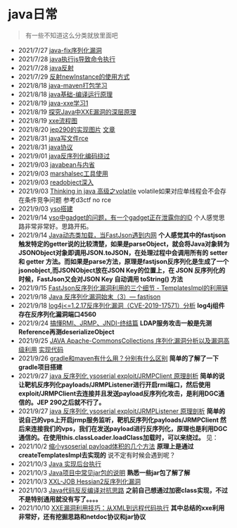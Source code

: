 # java日常

>有一些不知道这么分类就放里面吧

+ 2021/7/27 [java-fix序列化漏洞](java-fix序列化漏洞.md)
+ 2021/7/28 [java执行js导致命令执行](java执行js导致命令执行.pdf)
+ 2021/7/28 [java反射](./img/反射.png)
+ 2021/7/29 [反射newInstance的使用方式](反射newInstance的使用方式.md)
+ 2021/8/18 [java-maven打包学习](java-maven打包学习.md)
+ 2021/8/18 [java基础-编译运行原理](https://fantiq.github.io/2019/08/13/java%E5%9F%BA%E7%A1%80-%E7%BC%96%E8%AF%91%E8%BF%90%E8%A1%8C%E5%8E%9F%E7%90%86/)
+ 2021/8/19 [java-xxe学习1](https://github.com/gyyyy/footprint/blob/master/articles/2018/xxe-injection-overview.md)
+ 2021/8/19 [探究Java中XXE漏洞的深层原理](https://gv7.me/articles/2019/study-the-deep-principle-of-xxe-vulnerability-in-java/)
+ 2021/8/19 [xxe流程图](./img/xxe.png)
+ 2021/8/20 [jep290的实现图片](./img/jep290.png)   [文章](https://y4er.com/post/bypass-jep290/)
+ 2021/8/31 [java写文件rce](java写文件rce.md)
+ 2021/8/31 [java协议](java协议.md)
+ 2021/9/01 [java反序列化编码绕过](java反序列化编码绕过.md)
+ 2021/9/03 [javabean与内省](javabean与内省.md)
+ 2021/9/03 [marshalsec工具使用](marshalsec.md)
+ 2021/9/03 [readobject深入](readobject深入.md)
+ 2021/9/03 [Thinking in java 高级之volatile](Thinking_in_java高级之volatile.md)   volatile如果对应单线程会不会存在条件竞争问题 参考d3ctf no rce
+ 2021/9/03 [yso搭建](yso搭建.md)
+ 2021/9/14 [yso中gadget的问题，有一个gadget正在泄露你的ID](https://mp.weixin.qq.com/s?__biz=Mzg3NjA4MTQ1NQ==&mid=2247484138&idx=1&sn=55d82300e8ffd567610926d887b42afc&chksm=cf36faaaf84173bc733c94198df766fd02f0309dd48882aba5847e0dcc8d6b57a0141183c4f3&mpshare=1&scene=23&srcid=0914UihVLrgENHy1xcbuIGIX&sharer_sharetime=1631594366441&sharer_shareid=33a823b10ae99f33a60db621d83241cb#rd)         个人感觉思路非常非常好。思路开拓。
+ 2021/9/14 [Java动态类加载，当FastJson遇到内网](https://kingx.me/Exploit-FastJson-Without-Reverse-Connect.html)   **个人感觉其中的fastjson触发特定的getter说的比较清楚，如果是parseObject，就会将Java对象转为JSONObject对象即调用JSON.toJSON，在处理过程中会调用所有的 setter 和 getter 方法。而如果是parse方法，原理是fastjson反序列化是生成了一个jsonobject,而JSONObject放在JSON Key的位置上，在 JSON 反序列化的时候，FastJson又会对JSON Key 自动调用 toString() 方法**
+ 2021/9/15 [FastJson反序列化漏洞利用的三个细节 - TemplatesImpl的利用链](https://kingx.me/Details-in-FastJson-RCE.html)
+ 2021/9/18 [Java 反序列化漏洞始末（3）— fastjson](https://b1ue.cn/archives/184.html)
+ 2021/9/18 [log4j<=1.2.17反序列化漏洞（CVE-2019-17571）分析](https://mp.weixin.qq.com/s?__biz=Mzg3NjA4MTQ1NQ==&mid=2247483962&idx=1&sn=0e059564c368b84e3483704821aac06b&chksm=cf36fa7af841736c622b957459091f3dd994adbfbc8bf8bcab032995c0885776c62530eaf465&mpshare=1&scene=23&srcid=0918r2rgVPTbTKFRbVikY7cS&sharer_sharetime=1631972571155&sharer_shareid=33a823b10ae99f33a60db621d83241cb#rd)  **log4j组件存在反序列化漏洞端口4560**
+ 2021/9/24 [搞懂RMI、JRMP、JNDI-终结篇](https://threedr3am.github.io/2020/03/03/%E6%90%9E%E6%87%82RMI%E3%80%81JRMP%E3%80%81JNDI-%E7%BB%88%E7%BB%93%E7%AF%87/)  **LDAP服务攻击一般是先测Reference再测deserializeObject**
+ 2021/9/25 [JAVA Apache-CommonsCollections 序列化漏洞分析以及漏洞高级利用](https://www.iswin.org/2015/11/13/Apache-CommonsCollections-Deserialized-Vulnerability/)  [实现代码](https://github.com/Firebasky/Java/tree/main/java%E5%9B%9E%E6%98%BE)
+ 2021/9/26 [gradle和maven有什么用？分别有什么区别](https://www.zhihu.com/question/29338218)  **简单的了解了一下gradle项目搭建**
+ 2021/9/27 [java 反序列化 ysoserial exploit/JRMPClient 原理剖析](https://dandelioncloud.cn/article/details/1432371613173100545/) **简单的说让靶机反序列化payloads/JRMPListener进行开启rmi端口，然后使用exploit/JRMPClient去连接并且发送payload反序列化攻击，是利用DGC通信的。JEP 290之后就不行了。**
+ 2021/9/27 [java 反序列化 ysoserial exploit/JRMPListener 原理剖析](https://dandelioncloud.cn/article/details/1432371613252792321) **简单的说自己的vps上开启jrmp服务监听，靶机反序列化payloads/JRMPClient 然后来连接我们的vps，我们在发送payload进行反序列化，原理也是利用DGC通信的。在使用this.classLoader.loadClass加载时，可以来绕过。** 见：
+ 2021/10/2 [缩小ysoserial payload体积的几个方法](https://xz.aliyun.com/t/6227) **原理上是通过createTemplatesImpl去实现的** 说不定有时候会遇到呢？
+ 2021/10/3 [Java 实现后台执行](https://jayl1n.github.io/2020/02/13/java-nohup-implementation/)
+ 2021/10/3 [Java项目中常见jar包的说明](https://www.mi1k7ea.com/2019/11/25/%EF%BC%88%E8%BD%AC%EF%BC%89Java%E9%A1%B9%E7%9B%AE%E4%B8%AD%E5%B8%B8%E8%A7%81jar%E5%8C%85%E7%9A%84%E8%AF%B4%E6%98%8E/)  **熟悉一些jar包了解了解**
+ 2021/10/3 [XXL-JOB Hessian2反序列化漏洞](https://www.mi1k7ea.com/2021/04/22/XXL-JOB-Hessian2%E5%8F%8D%E5%BA%8F%E5%88%97%E5%8C%96%E6%BC%8F%E6%B4%9E/)
+ 2021/10/3 [Java代码反反编译对抗思路](https://www.mi1k7ea.com/2020/05/01/Java%E4%BB%A3%E7%A0%81%E5%8F%8D%E5%8F%8D%E7%BC%96%E8%AF%91%E6%80%9D%E8%B7%AF/) **之前自己想通过加密class实现，不过不是特别通用就没有写了。。。。**
+ 2021/10/10 [XXE漏洞利用技巧：从XML到远程代码执行](https://blog.csdn.net/u012206617/article/details/109038388) **其中总结的xxe利用非常好，还有挖掘思路和netdoc协议和jar协议**

